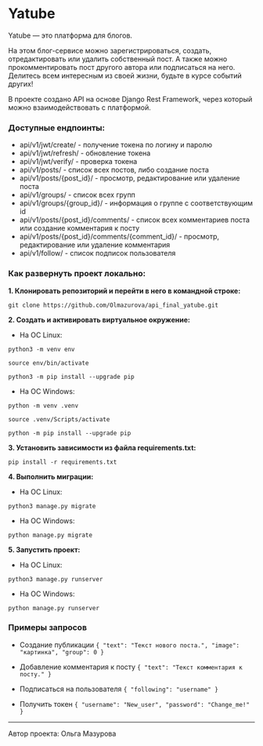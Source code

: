 # Yatube
Yatube — это платформа для блогов.

На этом блог-сервисе можно зарегистрироваться, создать, отредактировать или удалить собственный пост.
А также можно прокомментировать пост другого автора или подписаться на него.
Делитесь всем интересным из своей жизни, будьте в курсе событий других!

В проекте создано API на основе Django Rest Framework, через который можно взаимодействовать с платформой.

### Доступные ендпоинты:
- api/v1/jwt/create/ - получение токена по логину и паролю
- api/v1/jwt/refresh/ - обновление токена
- api/v1/jwt/verify/ - проверка токена
- api/v1/posts/ - список всех постов, либо создание поста
- api/v1/posts/{post_id}/ - просмотр, редактирование или удаление поста
- api/v1/groups/ - список всех групп
- api/v1/groups/{group_id}/ - информация о группе с соответствующим id
- api/v1/posts/{post_id}/comments/ - список всех комментариев поста или создание комментария к посту
- api/v1/posts/{post_id}/comments/{comment_id}/ - просмотр, редактирование или удаление комментария
- api/v1/follow/ - список подписок пользователя

### Как развернуть проект локально:

**1. Клонировать репозиторий и перейти в него в командной строке:**

`git clone https://github.com/Olmazurova/api_final_yatube.git`

**2. Cоздать и активировать виртуальное окружение:**

- На ОС Linux:

`python3 -m venv env`

`source env/bin/activate`

`python3 -m pip install --upgrade pip`

- На ОС Windows:

`python -m venv .venv`
  
`source .venv/Scripts/activate`

`python -m pip install --upgrade pip`

**3. Установить зависимости из файла requirements.txt:**

`pip install -r requirements.txt`

**4. Выполнить миграции:**

- На ОС Linux:

`python3 manage.py migrate`

- На ОС Windows:

`python manage.py migrate`

**5. Запустить проект:**

- На ОС Linux:

`python3 manage.py runserver`

- На ОС Windows:

`python manage.py runserver`


### Примеры запросов
- Создание публикации
`{
  "text": "Текст нового поста.",
  "image": "картинка",
  "group": 0
}`

- Добавление комментария к посту
`{
  "text": "Текст комментария к посту."
}`

- Подписаться на пользователя
`{
  "following": "username"
}`

- Получить токен
`{
  "username": "New_user",
  "password": "Change_me!"
}`



_____
Автор проекта: Ольга Мазурова

